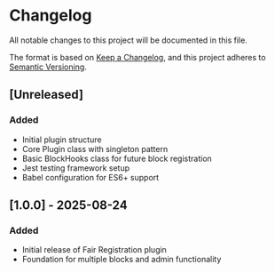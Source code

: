 # Changelog

All notable changes to this project will be documented in this file.

The format is based on [Keep a Changelog](https://keepachangelog.com/en/1.0.0/),
and this project adheres to [Semantic Versioning](https://semver.org/spec/v2.0.0.html).

## [Unreleased]

### Added
- Initial plugin structure
- Core Plugin class with singleton pattern
- Basic BlockHooks class for future block registration
- Jest testing framework setup
- Babel configuration for ES6+ support

## [1.0.0] - 2025-08-24

### Added
- Initial release of Fair Registration plugin
- Foundation for multiple blocks and admin functionality